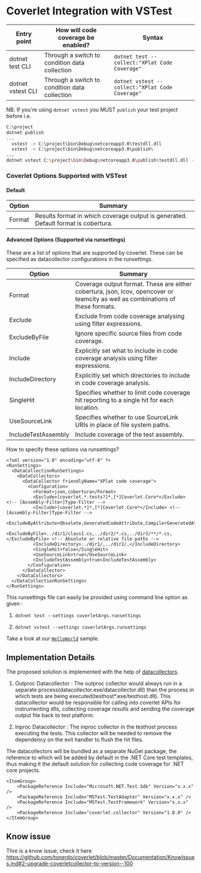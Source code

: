 # Coverlet Integration with VSTest


| Entry point | How will code coverage be enabled? | Syntax                                                               |
|-------------|------------------------------------|----------------------------------------------------------------------|
|dotnet test CLI              | Through a switch to condition data collection | `dotnet test --collect:"XPlat Code Coverage"`   |
|dotnet vstest CLI            | Through a switch to condition data collection | `dotnet vstest --collect:"XPlat Code Coverage"` |

NB. If you're using `dotnet vstest` you MUST `publish` your test project before i.e.
```bash
C:\project
dotnet publish
...
  vstest -> C:\project\bin\Debug\netcoreapp3.0\testdll.dll
  vstest -> C:\project\bin\Debug\netcoreapp3.0\publish\
...
dotnet vstest C:\project\bin\Debug\netcoreapp3.0\publish\testdll.dll --collect:"XPlat Code Coverage"
```

### Coverlet Options Supported with VSTest

#### Default
| Option | Summary |
|-------------|------------------------------------|
|Format              | Results format in which coverage output is generated. Default format is cobertura.| 

#### Advanced Options (Supported via runsettings)
These are a list of options that are supported by coverlet. These can be specified as datacollector configurations in the runsettings.

| Option         | Summary                                                                                  |
|-------------   |------------------------------------------------------------------------------------------|
|Format          | Coverage output format. These are either cobertura, json, lcov, opencover or teamcity as well as combinations of these formats.   | 
|Exclude         | Exclude from code coverage analysing using filter expressions.                           | 
|ExcludeByFile   | Ignore specific source files from code coverage.                                         | 
|Include         | Explicitly set what to include in code coverage analysis using filter expressions.       | 
|IncludeDirectory| Explicitly set which directories to include in code coverage analysis.                   |
|SingleHit       | Specifies whether to limit code coverage hit reporting to a single hit for each location.| 
|UseSourceLink   | Specifies whether to use SourceLink URIs in place of file system paths.                  |
|IncludeTestAssembly    | Include coverage of the test assembly.                  |

How to specify these options via runsettings?
```
<?xml version="1.0" encoding="utf-8" ?>
<RunSettings>
  <DataCollectionRunSettings>
    <DataCollectors>
      <DataCollector friendlyName="XPlat code coverage">
        <Configuration>
          <Format>json,cobertura</Format>          
          <Exclude>[coverlet.*.tests?]*,[*]Coverlet.Core*</Exclude> <!-- [Assembly-Filter]Type-Filter -->
          <Include>[coverlet.*]*,[*]Coverlet.Core*</Include> <!-- [Assembly-Filter]Type-Filter -->
          <ExcludeByAttribute>Obsolete,GeneratedCodeAttribute,CompilerGeneratedAttribute</ExcludeByAttribute>
          <ExcludeByFile>../dir1/class1.cs,../dir2/*.cs,../dir3/**/*.cs,</ExcludeByFile> <!-- Absolute or relative file paths -->
          <IncludeDirectory>../dir1/,../dir2/,</IncludeDirectory>
          <SingleHit>false</SingleHit>
          <UseSourceLink>true</UseSourceLink>
          <IncludeTestAssembly>true<IncludeTestAssembly>
        </Configuration>
      </DataCollector>
    </DataCollectors>
  </DataCollectionRunSettings>
</RunSettings>
```
This runsettings file can easily be provided using command line option as given :

1. `dotnet test --settings coverletArgs.runsettings`

2. `dotnet vstest --settings coverletArgs.runsettings`

Take a look at our [`HelloWorld`](Examples/VSTest/HowTo.md) sample.

## Implementation Details

The proposed solution is implemented with the help of [datacollectors](https://github.com/Microsoft/vstest-docs/blob/master/docs/extensions/datacollector.md).

1. Outproc Datacollector : The outproc collector would always run in a separate process(datacollector.exe/datacollector.dll) than the process in which tests are being executed(testhost*.exe/testhost.dll). This datacollector would be responsible for calling into coverlet APIs for instrumenting dlls, collecting coverage results and sending the coverage output file back to test platform.

2. Inproc Datacollector : The inproc collector in the testhost process executing the tests. This collector will be needed to remove the dependency on the exit handler to flush the hit files.

The datacollectors will be bundled as a separate NuGet package, the reference to which will be added by default in the .NET Core test templates, thus making it the default solution for collecting code coverage for .NET core projects.
```
<ItemGroup>
    <PackageReference Include="Microsoft.NET.Test.Sdk" Version="x.x.x" />
    <PackageReference Include="MSTest.TestAdapter" Version="x.x.x" />
    <PackageReference Include="MSTest.TestFramework" Version="x.x.x" />
    <PackageReference Include="coverlet.collector" Version="1.0.0" />
</ItemGroup>
```

## Know issue

Thre is a know issue, check it here https://github.com/tonerdo/coverlet/blob/master/Documentation/KnowIssues.md#2-upgrade-coverletcollector-to-version--100
